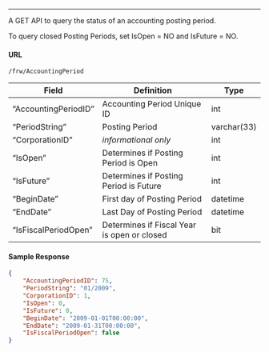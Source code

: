 ---

A GET API to query the status of an accounting posting period.

To query closed Posting Periods, set IsOpen = NO and IsFuture = NO.

#### URL
```
/frw/AccountingPeriod
```

| Field | Definition | Type |
|---|---|---|
| “AccountingPeriodID” | Accounting Period Unique ID                 | int         |
| “PeriodString”       | Posting Period                              | varchar(33) |
| “CorporationID”      | *informational only*                        | int         |
| “IsOpen”             | Determines if Posting Period is Open        | int         |
| “IsFuture”           | Determines if Posting Period is Future      | int         |
| “BeginDate”          | First day of Posting Period                 | datetime    |
| “EndDate”            | Last Day of Posting Period                  | datetime    |
| “IsFiscalPeriodOpen” | Determines if Fiscal Year is open or closed | bit         |

#### Sample Response
```json
{
	"AccountingPeriodID": 75,
	"PeriodString": "01/2009",
	"CorporationID": 1,
	"IsOpen": 0,
	"IsFuture": 0,
	"BeginDate": "2009-01-01T00:00:00",
	"EndDate": "2009-01-31T00:00:00",
	"IsFiscalPeriodOpen": false
}
```
